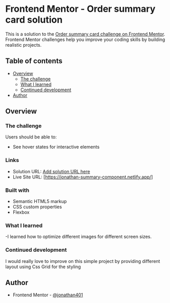 ﻿# Frontend Mentor - Order summary card solution

This is a solution to the [Order summary card challenge on Frontend Mentor](https://www.frontendmentor.io/challenges/order-summary-component-QlPmajDUj). Frontend Mentor challenges help you improve your coding skills by building realistic projects. 

## Table of contents

- [Overview](#overview)
  - [The challenge](#the-challenge)
  - [What I learned](#what-i-learned)
  - [Continued development](#continued-development)
- [Author](#author)
## Overview

### The challenge

Users should be able to:

- See hover states for interactive elements

### Links
- Solution URL: [Add solution URL here](https://your-solution-url.com)
- Live Site URL: [https://jonathan-summary-component.netlify.app/]


### Built with
- Semantic HTML5 markup
- CSS custom properties
- Flexbox

### What I learned
-I learned how to optimize different images for different screen sizes.

### Continued development
I would really love to improve on this simple project by providing different layout using Css Grid for the styling

## Author
- Frontend Mentor - [@jonathan401](https://www.frontendmentor.io/profile/jonathan401)
